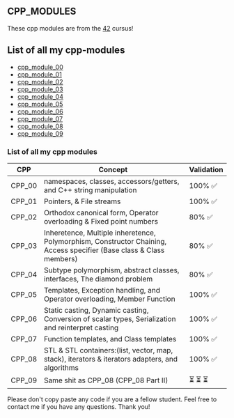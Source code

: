 ## CPP_MODULES

These cpp modules are from the [42](https://42.fr) cursus!

## List of all my cpp-modules

- [cpp_module_00](https://github.com/toowan0x1/cpp_module_00)
- [cpp_module_01](https://github.com/toowan0x1/cpp_module_01)
- [cpp_module_02](https://github.com/toowan0x1/cpp_module_02)
- [cpp_module_03](https://github.com/toowan0x1/cpp_module_03)
- [cpp_module_04](https://github.com/toowan0x1/cpp_module_04)
- [cpp_module_05](https://github.com/toowan0x1/cpp_module_05)
- [cpp_module_06](https://github.com/toowan0x1/cpp_module_06)
- [cpp_module_07](https://github.com/toowan0x1/cpp_module_07)
- [cpp_module_08](https://github.com/toowan0x1/cpp_module_08)
- [cpp_module_09](https://github.com/toowan0x1/cpp_module_09)

### List of all my cpp modules

| CPP | Concept | Validation |
| ------ | ------ | ------ |
| CPP_00 | namespaces, classes, accessors/getters, and C++ string manipulation | 100% ✅ |
| CPP_01 | Pointers, & File streams | 100% ✅ |
| CPP_02 | Orthodox canonical form, Operator overloading & Fixed point numbers | 80%  ✅ |
| CPP_03 | Inheretence, Multiple inheretence, Polymorphism, Constructor Chaining, Access specifier (Base class & Class members) | 80%  ✅  |
| CPP_04 | Subtype polymorphism, abstract classes, interfaces, The diamond problem | 80%  ✅ |
| CPP_05 | Templates, Exception handling, and Operator overloading, Member Function | 100% ✅ |
| CPP_06 | Static casting, Dynamic casting, Conversion of scalar types, Serialization and reinterpret casting | 100% ✅ |
| CPP_07 | Function templates, and Class templates | 100% ✅ |
| CPP_08 | STL & STL containers:(list, vector, map, stack), iterators & iterators adapters, and algorithms  | 100% ✅ |
| CPP_09 | Same shit as CPP_08 (CPP_08 Part II) | ⏳ ⏳ ⏳ |

Please don't copy paste any code if you are a fellow student.
Feel free to contact me if you have any questions. Thank you!

